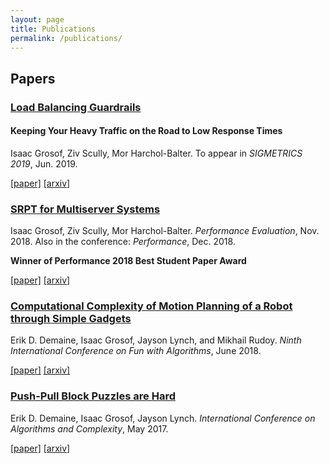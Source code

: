 ```yaml
---
layout: page
title: Publications
permalink: /publications/
---
```

## Papers

### [Load Balancing Guardrails](/assets/load-balancing.pdf)
#### Keeping Your Heavy Traffic on the Road to Low Response Times
Isaac Grosof, Ziv Scully, Mor Harchol-Balter. To appear in *SIGMETRICS 2019*, Jun. 2019.

[\[paper\]](/assets/load-balancing.pdf) [\[arxiv\]](https://arxiv.org/abs/1905.03439)

### [SRPT for Multiserver Systems](/assets/srpt.pdf)
Isaac Grosof, Ziv Scully, Mor Harchol-Balter. *Performance Evaluation*, Nov. 2018. Also in the conference: *Performance*, Dec. 2018.

**Winner of Performance 2018 Best Student Paper Award**

[\[paper\]](/assets/srpt.pdf) [\[arxiv\]](https://arxiv.org/abs/1805.07686)

### [Computational Complexity of Motion Planning of a Robot through Simple Gadgets](/assets/motion-planning.pdf)
Erik D. Demaine, Isaac Grosof, Jayson Lynch, and Mikhail Rudoy. *Ninth International Conference on Fun with Algorithms*, June 2018.

[\[paper\]](/assets/motion-planning.pdf) [\[arxiv\]](https://arxiv.org/abs/1806.03539)

### [Push-Pull Block Puzzles are Hard](/assets/push-pull.pdf)
Erik D. Demaine, Isaac Grosof, Jayson Lynch. *International Conference on Algorithms and Complexity*, May 2017.

[\[paper\]](/assets/push-pull.pdf) [\[arxiv\]](https://arxiv.org/abs/1709.01241)
